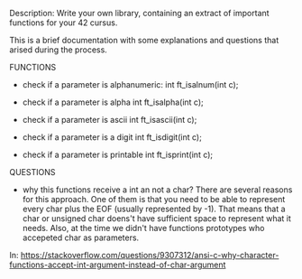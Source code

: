
Description: Write your own library, containing an extract of important functions for your 42 cursus.

This is a brief documentation with some explanations and questions that arised during the process.

FUNCTIONS

- check if a parameter is alphanumeric:
	int		ft_isalnum(int c);

- check if a parameter is alpha
	int		ft_isalpha(int c);

- check if a parameter is ascii
	int		ft_isascii(int c);

- check if a parameter is a digit
	int		ft_isdigit(int c);

- check if a parameter is printable
	int		ft_isprint(int c);

QUESTIONS

- why this functions receive a int an not a char?
There are several reasons for this approach. One of them is that you need to be able to represent every char plus the EOF (usually represented by -1).
That means that a char or unsigned char doens't have sufficient space to represent what it needs. Also, at the time we didn't have functions prototypes who
accepeted char as parameters. 

In: https://stackoverflow.com/questions/9307312/ansi-c-why-character-functions-accept-int-argument-instead-of-char-argument




